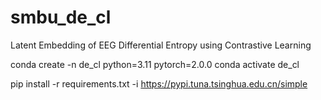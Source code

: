 # smbu_de_cl
Latent Embedding of EEG Differential Entropy using Contrastive Learning

conda create -n de_cl python=3.11 pytorch=2.0.0
conda activate de_cl

pip install -r requirements.txt -i https://pypi.tuna.tsinghua.edu.cn/simple
